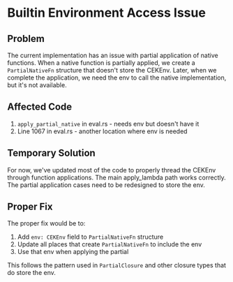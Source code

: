# Builtin Environment Access Issue

## Problem

The current implementation has an issue with partial application of native functions. When a native function is partially applied, we create a `PartialNativeFn` structure that doesn't store the CEKEnv. Later, when we complete the application, we need the env to call the native implementation, but it's not available.

## Affected Code

1. `apply_partial_native` in eval.rs - needs env but doesn't have it
2. Line 1067 in eval.rs - another location where env is needed

## Temporary Solution

For now, we've updated most of the code to properly thread the CEKEnv through function applications. The main apply_lambda path works correctly. The partial application cases need to be redesigned to store the env.

## Proper Fix

The proper fix would be to:
1. Add `env: CEKEnv` field to `PartialNativeFn` structure
2. Update all places that create `PartialNativeFn` to include the env
3. Use that env when applying the partial

This follows the pattern used in `PartialClosure` and other closure types that do store the env.
